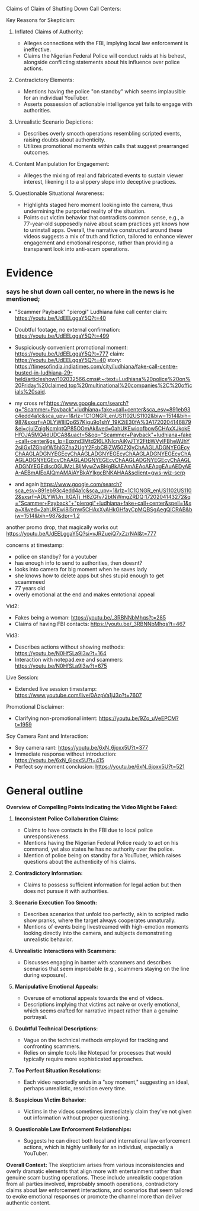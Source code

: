 Claims of 
Claim of Shutting Down Call Centers:


Key Reasons for Skepticism:
1. Inflated Claims of Authority:
   - Alleges connections with the FBI, implying local law enforcement is ineffective.
   - Claims the Nigerian Federal Police will conduct raids at his behest, alongside conflicting statements about his influence over police actions.


2. Contradictory Elements:
   - Mentions having the police "on standby" which seems implausible for an individual YouTuber.
   - Asserts possession of actionable intelligence yet fails to engage with authorities.


3. Unrealistic Scenario Depictions:
   - Describes overly smooth operations resembling scripted events, raising doubts about authenticity.
   - Utilizes promotional moments within calls that suggest prearranged outcomes.


4. Content Manipulation for Engagement:
   - Alleges the mixing of real and fabricated events to sustain viewer interest, likening it to a slippery slope into deceptive practices.


5. Questionable Situational Awareness:
   - Highlights staged hero moment looking into the camera, thus undermining the purported reality of the situation.
   - Points out victim behavior that contradicts common sense, e.g., a 77-year-old supposedly naive about scam practices yet knows how to uninstall apps.
Overall, the narrative constructed around these videos suggests a mix of truth and fiction, tailored to enhance viewer engagement and emotional response, rather than providing a transparent look into anti-scam operations.

# Evidence

### says he shut down call center, no where in the news is he mentioned;
- "Scammer Payback" "pierogi" Ludhiana fake call center claim: https://youtu.be/UdEELggaY5Q?t=40
- Doubtful footage, no external confirmation: https://youtu.be/UdEELggaY5Q?t=499
- Suspiciously convenient promotional moment: https://youtu.be/UdEELggaY5Q?t=777
claim: https://youtu.be/UdEELggaY5Q?t=40
story: https://timesofindia.indiatimes.com/city/ludhiana/fake-call-centre-busted-in-ludhiana-29-held/articleshow/102032566.cms#:~:text=Ludhiana%20police%20on%20Friday%20claimed,top%20multinational%20companies%2C%20officials%20said.

- my cross ref:https://www.google.com/search?q="Scammer+Payback"+ludhiana+fake+call+center&sca_esv=891eb93c4edd4a1c&sca_upv=1&rlz=1C1ONGR_enUS1102US1102&biw=1514&bih=987&sxsrf=ADLYWIIIQp657Kigu9o1shY_19K2iE30fA%3A1720204146879&ei=cjuIZqigNcmlptQP85OOmAk&ved=0ahUKEwioofbow5CHAxXJkokEHfOJA5MQ4dUDCA8&uact=5&oq="Scammer+Payback"+ludhiana+fake+call+center&gs_lp=Egxnd3Mtd2l6LXNlcnAiKyJTY2FtbWVyIFBheWJhY2siIGx1ZGhpYW5hIGZha2UgY2FsbCBjZW50ZXIyChAAGLADGNYEGEcyChAAGLADGNYEGEcyChAAGLADGNYEGEcyChAAGLADGNYEGEcyChAAGLADGNYEGEcyChAAGLADGNYEGEcyChAAGLADGNYEGEcyChAAGLADGNYEGEdIsc0GUMzLBljMywZwBHgBkAEAmAEAoAEAqgEAuAEDyAEA-AEBmAIEoAIQmAMAiAYBkAYIkgcBNKAHAA&sclient=gws-wiz-serp

- and again https://www.google.com/search?sca_esv=891eb93c4edd4a1c&sca_upv=1&rlz=1C1ONGR_enUS1102US1102&sxsrf=ADLYWIJn_ItGATj_H8ZGfv72btNWmgZRDQ:1720204143272&q="Scammer+Payback"+"pierogi"+ludhiana+fake+call+center&spell=1&sa=X&ved=2ahUKEwi8l5rnw5CHAxXyAHkGHfayCpMQBSgAegQICRAB&biw=1514&bih=987&dpr=1.2

another promo drop, that magically works out
https://youtu.be/UdEELggaY5Q?si=vJRZueiQ7xZzrNAI&t=777

concerns at timestamp:
- police on standby? for a youtuber 
- has enough info to send to authorities, then doesnt?
- looks into camera for big moment when he saves lady
- she knows how to delete apps but shes stupid enough to get scaammeed
- 77 years old
- overly emotional at the end and makes emtotional appeal

Vid2:
- Fakes being a woman: https://youtu.be/_3RBNNbMhqs?t=285
- Claims of having FBI contacts: https://youtu.be/_3RBNNbMhqs?t=467


Vid3:
- Describes actions without showing methods: https://youtu.be/N0HfSLa9l3w?t=164
- Interaction with notepad.exe and scammers: https://youtu.be/N0HfSLa9l3w?t=675


Live Session:
- Extended live session timestamp: https://www.youtube.com/live/0AzpVa1jJ3o?t=7607


Promotional Disclaimer:
- Clarifying non-promotional intent: https://youtu.be/9Zo_uVeEPCM?t=1959


Soy Camera Rant and Interaction:
- Soy camera rant: https://youtu.be/6xN_6joxx5U?t=377
- Immediate response without introduction: https://youtu.be/6xN_6joxx5U?t=415
- Perfect soy moment conclusion: https://youtu.be/6xN_6joxx5U?t=521


# General outline 

**Overview of Compelling Points Indicating the Video Might be Faked:**

1. **Inconsistent Police Collaboration Claims:**
   - Claims to have contacts in the FBI due to local police unresponsiveness.
   - Mentions having the Nigerian Federal Police ready to act on his command, yet also states he has no authority over the police.
   - Mention of police being on standby for a YouTuber, which raises questions about the authenticity of his claims.

2. **Contradictory Information:**
   - Claims to possess sufficient information for legal action but then does not pursue it with authorities.

3. **Scenario Execution Too Smooth:**
   - Describes scenarios that unfold too perfectly, akin to scripted radio show pranks, where the target always cooperates unnaturally.
   - Mentions of events being livestreamed with high-emotion moments looking directly into the camera, and subjects demonstrating unrealistic behavior.

4. **Unrealistic Interactions with Scammers:**
   - Discusses engaging in banter with scammers and describes scenarios that seem improbable (e.g., scammers staying on the line during exposure).
   
5. **Manipulative Emotional Appeals:**
   - Overuse of emotional appeals towards the end of videos.
   - Descriptions implying that victims act naive or overly emotional, which seems crafted for narrative impact rather than a genuine portrayal.

6. **Doubtful Technical Descriptions:**
   - Vague on the technical methods employed for tracking and confronting scammers.
   - Relies on simple tools like Notepad for processes that would typically require more sophisticated approaches.

7. **Too Perfect Situation Resolutions:**
   - Each video reportedly ends in a "soy moment," suggesting an ideal, perhaps unrealistic, resolution every time.

8. **Suspicious Victim Behavior:**
   - Victims in the videos sometimes immediately claim they've not given out information without proper questioning.

9. **Questionable Law Enforcement Relationships:**
   - Suggests he can direct both local and international law enforcement actions, which is highly unlikely for an individual, especially a YouTuber.

**Overall Context:**
The skepticism arises from various inconsistencies and overly dramatic elements that align more with entertainment rather than genuine scam busting operations. These include unrealistic cooperation from all parties involved, improbably smooth operations, contradictory claims about law enforcement interactions, and scenarios that seem tailored to evoke emotional responses or promote the channel more than deliver authentic content.
